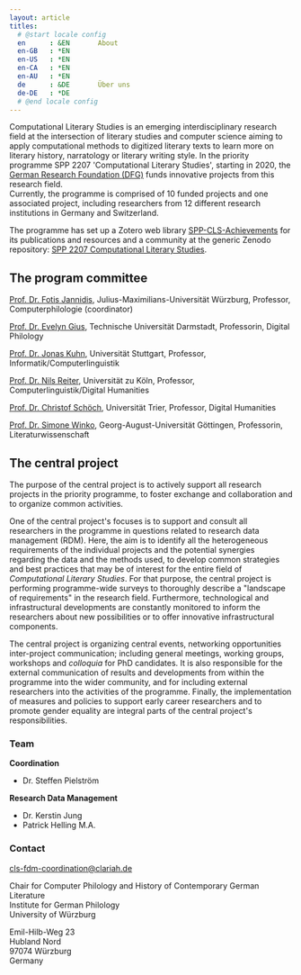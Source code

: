 ```yaml
---
layout: article
titles:
  # @start locale config
  en      : &EN       About
  en-GB   : *EN
  en-US   : *EN
  en-CA   : *EN
  en-AU   : *EN
  de      : &DE       Über uns
  de-DE   : *DE
  # @end locale config
---
```

Computational Literary Studies is an emerging interdisciplinary research field at the intersection of literary studies and computer science aiming to apply computational methods to digitized literary texts to learn more on literary history, narratology or literary writing style. In the priority programme SPP 2207 'Computational Literary Studies', starting in 2020, the [German Research Foundation (DFG)](https://www.dfg.de/) funds innovative projects from this research field.  
Currently, the programme is comprised of 10 funded projects and one associated project, including researchers from 12 different research institutions in Germany and Switzerland.

The programme has set up a Zotero web library [SPP-CLS-Achievements](https://www.zotero.org/groups/4667571/spp-cls-achievements) for its publications and resources and a community at the generic Zenodo repository: [SPP 2207 Computational Literary Studies](https://zenodo.org/communities/spp_cls/).

## The program committee

[Prof. Dr. Fotis Jannidis](http://www.jannidis.de), Julius-Maximilians-Universität Würzburg, Professor, Computerphilologie (coordinator)

[Prof. Dr. Evelyn Gius](https://www.linglit.tu-darmstadt.de/institutlinglit/mitarbeitende/gius/), Technische Universität Darmstadt, Professorin, Digital Philology

[Prof. Dr. Jonas Kuhn](http://www.ims.uni-stuttgart.de/institut/mitarbeiter/jonas/), Universität Stuttgart, Professor, Informatik/Computerlinguistik

[Prof. Dr. Nils Reiter](http://www.nilsreiter.de), Universität zu Köln, Professor, Computerlinguistik/Digital Humanities

[Prof. Dr. Christof Schöch](https://christof-schoech.de), Universität Trier, Professor, Digital Humanities

[Prof. Dr. Simone Winko](https://www.uni-goettingen.de/de/11871.html), Georg-August-Universität Göttingen, Professorin, Literaturwissenschaft

## The central project
The purpose of the central project is to actively support all research projects in the priority programme, to foster exchange and collaboration and to organize common activities.

One of the central project's focuses is to support and consult all researchers in the programme in questions related to research data management (RDM). Here, the aim is to identify all the heterogeneous requirements of the individual projects and the potential synergies regarding the data and the methods used, to develop common strategies and best practices that may be of interest for the entire field of *Computational Literary Studies*. For that purpose, the central project is performing programme-wide surveys to thoroughly describe a "landscape of requirements" in the research field. Furthermore, technological and infrastructural developments are constantly monitored to inform the researchers about new possibilities or to offer innovative infrastructural components.

The central project is organizing central events, networking opportunities inter-project communication; including general meetings, working groups, workshops and *colloquia* for PhD candidates. It is also responsible for the external communication of results and developments from within the programme into the wider community, and for including external researchers into the activities of the programme. Finally, the implementation of measures and policies to support early career researchers and to promote gender equality are integral parts of the central project's responsibilities.  

### Team
**Coordination**
- Dr. Steffen Pielström

**Research Data Management**
- Dr. Kerstin Jung
- Patrick Helling M.A.

### Contact

cls-fdm-coordination@clariah.de

Chair for Computer Philology and History of Contemporary German Literature\
Institute for German Philology\
University of Würzburg

Emil-Hilb-Weg 23\
Hubland Nord\
97074 Würzburg\
Germany

